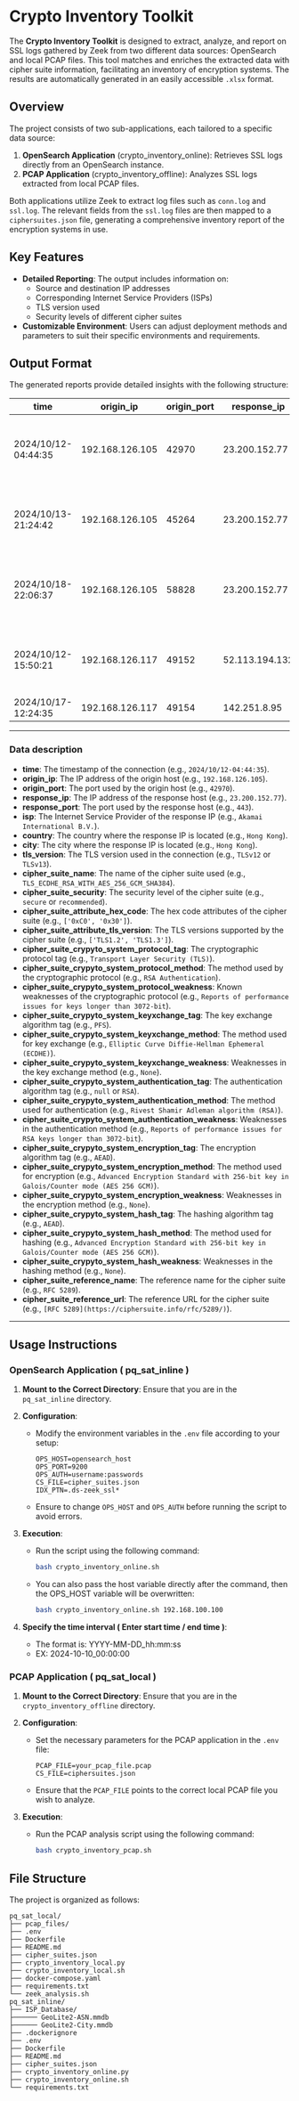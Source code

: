 # Crypto Inventory Toolkit

The **Crypto Inventory Toolkit** is designed to extract, analyze, and report on SSL logs gathered by Zeek from two different data sources: OpenSearch and local PCAP files. This tool matches and enriches the extracted data with cipher suite information, facilitating an inventory of encryption systems. The results are automatically generated in an easily accessible `.xlsx` format.

## Overview

The project consists of two sub-applications, each tailored to a specific data source:

1. **OpenSearch Application** (crypto_inventory_online): Retrieves SSL logs directly from an OpenSearch instance.
2. **PCAP Application** (crypto_inventory_offline): Analyzes SSL logs extracted from local PCAP files.

Both applications utilize Zeek to extract log files such as `conn.log` and `ssl.log`. The relevant fields from the `ssl.log` files are then mapped to a `ciphersuites.json` file, generating a comprehensive inventory report of the encryption systems in use.

## Key Features

- **Detailed Reporting**: The output includes information on:
  - Source and destination IP addresses
  - Corresponding Internet Service Providers (ISPs)
  - TLS version used
  - Security levels of different cipher suites
- **Customizable Environment**: Users can adjust deployment methods and parameters to suit their specific environments and requirements.

## Output Format

The generated reports provide detailed insights with the following structure:

| time                | origin_ip       | origin_port | response_ip    | response_port | isp                         | country       | city      | tls_version | cipher_suite_name                     | cipher_suite_security | cipher_suite_attribute_hex_code | cipher_suite_attribute_tls_version | cipher_suite_crypyto_system_protocol_tag | cipher_suite_crypyto_system_protocol_method | cipher_suite_crypyto_system_protocol_weakness                                                                                                                                                                                                                                          | cipher_suite_crypyto_system_keyxchange_tag | cipher_suite_crypyto_system_keyxchange_method   | cipher_suite_crypyto_system_keyxchange_weakness                                                                                                                                                                                                                                        | cipher_suite_crypyto_system_authentication_tag | cipher_suite_crypyto_system_authentication_method | cipher_suite_crypyto_system_authentication_weakness                                                                                                                                                                                                                                    | cipher_suite_crypyto_system_encryption_tag | cipher_suite_crypyto_system_encryption_method                                     | cipher_suite_crypyto_system_encryption_weakness | cipher_suite_crypyto_system_hash_tag | cipher_suite_crypyto_system_hash_method                                           | cipher_suite_crypyto_system_hash_weakness | cipher_suite_reference_name | cipher_suite_reference_url                                               |
| ------------------- | --------------- | ----------- | -------------- | ------------- | --------------------------- | ------------- | --------- | ----------- | ------------------------------------- | --------------------- | ------------------------------- | ---------------------------------- | ---------------------------------------- | ------------------------------------------- | -------------------------------------------------------------------------------------------------------------------------------------------------------------------------------------------------------------------------------------------------------------------------------------- | ------------------------------------------ | ----------------------------------------------- | -------------------------------------------------------------------------------------------------------------------------------------------------------------------------------------------------------------------------------------------------------------------------------------- | ---------------------------------------------- | ------------------------------------------------- | -------------------------------------------------------------------------------------------------------------------------------------------------------------------------------------------------------------------------------------------------------------------------------------- | ------------------------------------------ | --------------------------------------------------------------------------------- | ----------------------------------------------- | ------------------------------------ | --------------------------------------------------------------------------------- | ----------------------------------------- | --------------------------- | ------------------------------------------------------------------------ |
| 2024/10/12-04:44:35 | 192.168.126.105 | 42970       | 23.200.152.77  | 443           | Akamai International B.V.   | Hong Kong     | Hong Kong | TLSv12      | TLS_ECDHE_RSA_WITH_AES_256_GCM_SHA384 | secure                | ['0xC0', '0x30']                | ['TLS1.2', 'TLS1.3']               | null                                     | Transport Layer Security (TLS)              | [['RSA Authentication', 'There are reports that servers using the RSA authentication algorithm with keys longer than 3072-bit may experience heavy performance issues leading to connection timeouts and even service unavailability if many clients open simultaneous connections.']] | PFS                                        | Elliptic Curve Diffie-Hellman Ephemeral (ECDHE) | [['RSA Authentication', 'There are reports that servers using the RSA authentication algorithm with keys longer than 3072-bit may experience heavy performance issues leading to connection timeouts and even service unavailability if many clients open simultaneous connections.']] | null                                           | Rivest Shamir Adleman algorithm (RSA)             | [['RSA Authentication', 'There are reports that servers using the RSA authentication algorithm with keys longer than 3072-bit may experience heavy performance issues leading to connection timeouts and even service unavailability if many clients open simultaneous connections.']] | AEAD                                       | Advanced Encryption Standard with 256bit key in Galois/Counter mode (AES 256 GCM) | null                                            | AEAD                                 | Advanced Encryption Standard with 256bit key in Galois/Counter mode (AES 256 GCM) | null                                      | RFC 5289                    | [https://ciphersuite.info/rfc/5289/](https://ciphersuite.info/rfc/5289/) |
| 2024/10/13-21:24:42 | 192.168.126.105 | 45264       | 23.200.152.77  | 443           | Akamai International B.V.   | Hong Kong     | Hong Kong | TLSv12      | TLS_ECDHE_RSA_WITH_AES_256_GCM_SHA384 | secure                | ['0xC0', '0x30']                | ['TLS1.2', 'TLS1.3']               | null                                     | Transport Layer Security (TLS)              | [['RSA Authentication', 'There are reports that servers using the RSA authentication algorithm with keys longer than 3072-bit may experience heavy performance issues leading to connection timeouts and even service unavailability if many clients open simultaneous connections.']] | PFS                                        | Elliptic Curve Diffie-Hellman Ephemeral (ECDHE) | [['RSA Authentication', 'There are reports that servers using the RSA authentication algorithm with keys longer than 3072-bit may experience heavy performance issues leading to connection timeouts and even service unavailability if many clients open simultaneous connections.']] | null                                           | Rivest Shamir Adleman algorithm (RSA)             | [['RSA Authentication', 'There are reports that servers using the RSA authentication algorithm with keys longer than 3072-bit may experience heavy performance issues leading to connection timeouts and even service unavailability if many clients open simultaneous connections.']] | AEAD                                       | Advanced Encryption Standard with 256bit key in Galois/Counter mode (AES 256 GCM) | null                                            | AEAD                                 | Advanced Encryption Standard with 256bit key in Galois/Counter mode (AES 256 GCM) | null                                      | RFC 5289                    | [https://ciphersuite.info/rfc/5289/](https://ciphersuite.info/rfc/5289/) |
| 2024/10/18-22:06:37 | 192.168.126.105 | 58828       | 23.200.152.77  | 443           | Akamai International B.V.   | Hong Kong     | Hong Kong | TLSv12      | TLS_ECDHE_RSA_WITH_AES_256_GCM_SHA384 | secure                | ['0xC0', '0x30']                | ['TLS1.2', 'TLS1.3']               | null                                     | Transport Layer Security (TLS)              | [['RSA Authentication', 'There are reports that servers using the RSA authentication algorithm with keys longer than 3072-bit may experience heavy performance issues leading to connection timeouts and even service unavailability if many clients open simultaneous connections.']] | PFS                                        | Elliptic Curve Diffie-Hellman Ephemeral (ECDHE) | [['RSA Authentication', 'There are reports that servers using the RSA authentication algorithm with keys longer than 3072-bit may experience heavy performance issues leading to connection timeouts and even service unavailability if many clients open simultaneous connections.']] | null                                           | Rivest Shamir Adleman algorithm (RSA)             | [['RSA Authentication', 'There are reports that servers using the RSA authentication algorithm with keys longer than 3072-bit may experience heavy performance issues leading to connection timeouts and even service unavailability if many clients open simultaneous connections.']] | AEAD                                       | Advanced Encryption Standard with 256bit key in Galois/Counter mode (AES 256 GCM) | null                                            | AEAD                                 | Advanced Encryption Standard with 256bit key in Galois/Counter mode (AES 256 GCM) | null                                      | RFC 5289                    | [https://ciphersuite.info/rfc/5289/](https://ciphersuite.info/rfc/5289/) |
| 2024/10/12-15:50:21 | 192.168.126.117 | 49152       | 52.113.194.132 | 443           | MICROSOFT-CORP-MSN-AS-BLOCK | United States | null      | TLSv12      | TLS_ECDHE_RSA_WITH_AES_256_GCM_SHA384 | secure                | ['0xC0', '0x30']                | ['TLS1.2', 'TLS1.3']               | null                                     | Transport Layer Security (TLS)              | [['RSA Authentication', 'There are reports that servers using the RSA authentication algorithm with keys longer than 3072-bit may experience heavy performance issues leading to connection timeouts and even service unavailability if many clients open simultaneous connections.']] | PFS                                        | Elliptic Curve Diffie-Hellman Ephemeral (ECDHE) | [['RSA Authentication', 'There are reports that servers using the RSA authentication algorithm with keys longer than 3072-bit may experience heavy performance issues leading to connection timeouts and even service unavailability if many clients open simultaneous connections.']] | null                                           | Rivest Shamir Adleman algorithm (RSA)             | [['RSA Authentication', 'There are reports that servers using the RSA authentication algorithm with keys longer than 3072-bit may experience heavy performance issues leading to connection timeouts and even service unavailability if many clients open simultaneous connections.']] | AEAD                                       | Advanced Encryption Standard with 256bit key in Galois/Counter mode (AES 256 GCM) | null                                            | AEAD                                 | Advanced Encryption Standard with 256bit key in Galois/Counter mode (AES 256 GCM) | null                                      | RFC 5289                    | [https://ciphersuite.info/rfc/5289/](https://ciphersuite.info/rfc/5289/) |
| 2024/10/17-12:24:35 | 192.168.126.117 | 49154       | 142.251.8.95   | 443           | GOOGLE                      | United States | null      | TLSv13      | TLS_AES_128_GCM_SHA256                | recommended           | ['0x13', '0x01']                | ['TLS1.3']                         | null                                     | Transport Layer Security (TLS)              | null                                                                                                                                                                                                                                                                                   | PFS                                        | ECDHE                                           | null                                                                                                                                                                                                                                                                                   | null                                           | null                                              | null                                                                                                                                                                                                                                                                                   | AEAD                                       | Advanced Encryption Standard with 128bit key in Galois/Counter mode (AES 128 GCM) | null                                            | AEAD                                 | Advanced Encryption Standard with 128bit key in Galois/Counter mode (AES 128 GCM) | null                                      | RFC 8446                    | [https://ciphersuite.info/rfc/8446/](https://ciphersuite.info/rfc/8446/) |
---
### Data description

- **time**: The timestamp of the connection (e.g., `2024/10/12-04:44:35`).
- **origin_ip**: The IP address of the origin host (e.g., `192.168.126.105`).
- **origin_port**: The port used by the origin host (e.g., `42970`).
- **response_ip**: The IP address of the response host (e.g., `23.200.152.77`).
- **response_port**: The port used by the response host (e.g., `443`).
- **isp**: The Internet Service Provider of the response IP (e.g., `Akamai International B.V.`).
- **country**: The country where the response IP is located (e.g., `Hong Kong`).
- **city**: The city where the response IP is located (e.g., `Hong Kong`).
- **tls_version**: The TLS version used in the connection (e.g., `TLSv12` or `TLSv13`).
- **cipher_suite_name**: The name of the cipher suite used (e.g., `TLS_ECDHE_RSA_WITH_AES_256_GCM_SHA384`).
- **cipher_suite_security**: The security level of the cipher suite (e.g., `secure` or `recommended`).
- **cipher_suite_attribute_hex_code**: The hex code attributes of the cipher suite (e.g., `['0xC0', '0x30']`).
- **cipher_suite_attribute_tls_version**: The TLS versions supported by the cipher suite (e.g., `['TLS1.2', 'TLS1.3']`).
- **cipher_suite_crypyto_system_protocol_tag**: The cryptographic protocol tag (e.g., `Transport Layer Security (TLS)`).
- **cipher_suite_crypyto_system_protocol_method**: The method used by the cryptographic protocol (e.g., `RSA Authentication`).
- **cipher_suite_crypyto_system_protocol_weakness**: Known weaknesses of the cryptographic protocol (e.g., `Reports of performance issues for keys longer than 3072-bit`).
- **cipher_suite_crypyto_system_keyxchange_tag**: The key exchange algorithm tag (e.g., `PFS`).
- **cipher_suite_crypyto_system_keyxchange_method**: The method used for key exchange (e.g., `Elliptic Curve Diffie-Hellman Ephemeral (ECDHE)`).
- **cipher_suite_crypyto_system_keyxchange_weakness**: Weaknesses in the key exchange method (e.g., `None`).
- **cipher_suite_crypyto_system_authentication_tag**: The authentication algorithm tag (e.g., `null` or `RSA`).
- **cipher_suite_crypyto_system_authentication_method**: The method used for authentication (e.g., `Rivest Shamir Adleman algorithm (RSA)`).
- **cipher_suite_crypyto_system_authentication_weakness**: Weaknesses in the authentication method (e.g., `Reports of performance issues for RSA keys longer than 3072-bit`).
- **cipher_suite_crypyto_system_encryption_tag**: The encryption algorithm tag (e.g., `AEAD`).
- **cipher_suite_crypyto_system_encryption_method**: The method used for encryption (e.g., `Advanced Encryption Standard with 256-bit key in Galois/Counter mode (AES 256 GCM)`).
- **cipher_suite_crypyto_system_encryption_weakness**: Weaknesses in the encryption method (e.g., `None`).
- **cipher_suite_crypyto_system_hash_tag**: The hashing algorithm tag (e.g., `AEAD`).
- **cipher_suite_crypyto_system_hash_method**: The method used for hashing (e.g., `Advanced Encryption Standard with 256-bit key in Galois/Counter mode (AES 256 GCM)`).
- **cipher_suite_crypyto_system_hash_weakness**: Weaknesses in the hashing method (e.g., `None`).
- **cipher_suite_reference_name**: The reference name for the cipher suite (e.g., `RFC 5289`).
- **cipher_suite_reference_url**: The reference URL for the cipher suite (e.g., `[RFC 5289](https://ciphersuite.info/rfc/5289/)`).
---
## Usage Instructions
### OpenSearch Application ( pq_sat_inline )

1. **Mount to the Correct Directory**: Ensure that you are in the `pq_sat_inline` directory.

2. **Configuration**:
   - Modify the environment variables in the `.env` file according to your setup:
     ```
     OPS_HOST=opensearch_host
     OPS_PORT=9200 
     OPS_AUTH=username:passwords
     CS_FILE=cipher_suites.json
     IDX_PTN=.ds-zeek_ssl*
     ```
   - Ensure to change `OPS_HOST` and `OPS_AUTH` before running the script to avoid errors.

3. **Execution**:
   - Run the script using the following command:
     ```bash
     bash crypto_inventory_online.sh
     ```
   - You can also pass the host variable directly after the command, then the OPS_HOST variable will be overwritten:
     ```bash
     bash crypto_inventory_online.sh 192.168.100.100
     ```

4. **Specify the time interval ( Enter start time / end time )**:
   - The format is: YYYY-MM-DD_hh:mm:ss
   - EX: 2024-10-10_00:00:00

### PCAP Application ( pq_sat_local )

1. **Mount to the Correct Directory**: Ensure that you are in the `crypto_inventory_offline` directory.

2. **Configuration**:
   - Set the necessary parameters for the PCAP application in the `.env` file:
     ```
     PCAP_FILE=your_pcap_file.pcap
     CS_FILE=ciphersuites.json
     ```
   - Ensure that the `PCAP_FILE` points to the correct local PCAP file you wish to analyze.

3. **Execution**:
   - Run the PCAP analysis script using the following command:
     ```bash
     bash crypto_inventory_pcap.sh
## File Structure

The project is organized as follows:
```plaintext
pq_sat_local/
├── pcap_files/
├── .env
├── Dockerfile
├── README.md
├── cipher_suites.json
├── crypto_inventory_local.py
├── crypto_inventory_local.sh
├── docker-compose.yaml
├── requirements.txt
└── zeek_analysis.sh
pq_sat_inline/
├── ISP_Database/
├────── GeoLite2-ASN.mmdb
├────── GeoLite2-City.mmdb
├── .dockerignore
├── .env
├── Dockerfile
├── README.md
├── cipher_suites.json
├── crypto_inventory_online.py
├── crypto_inventory_online.sh
└── requirements.txt